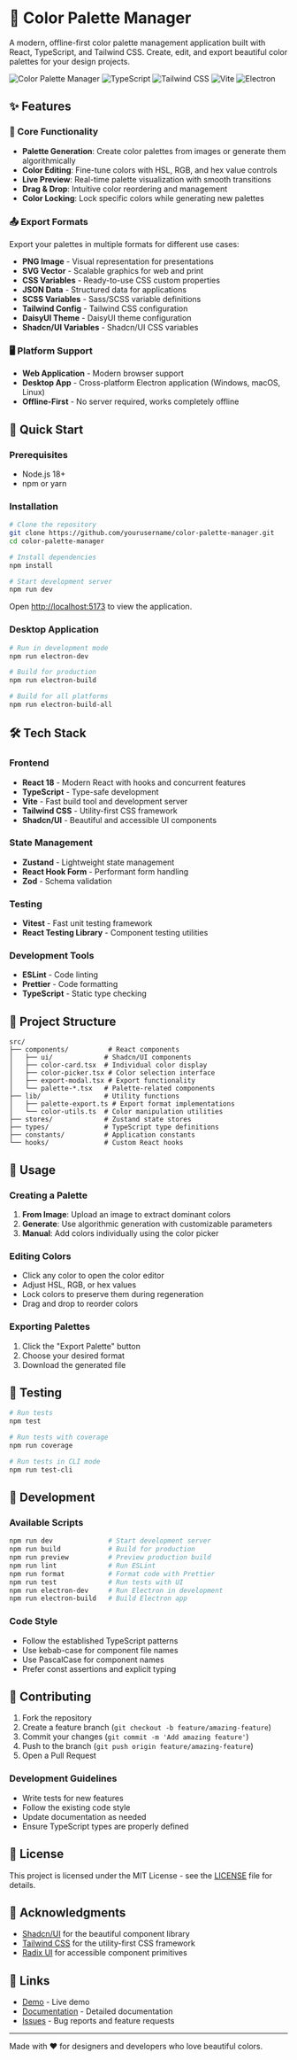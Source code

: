# 🎨 Color Palette Manager

A modern, offline-first color palette management application built with React, TypeScript, and Tailwind CSS. Create, edit, and export beautiful color palettes for your design projects.

![Color Palette Manager](https://img.shields.io/badge/React-18.x-blue?logo=react)
![TypeScript](https://img.shields.io/badge/TypeScript-5.x-blue?logo=typescript)
![Tailwind CSS](https://img.shields.io/badge/Tailwind-3.x-blue?logo=tailwindcss)
![Vite](https://img.shields.io/badge/Vite-5.x-purple?logo=vite)
![Electron](https://img.shields.io/badge/Electron-Ready-green?logo=electron)

## ✨ Features

### 🎯 Core Functionality
- **Palette Generation**: Create color palettes from images or generate them algorithmically
- **Color Editing**: Fine-tune colors with HSL, RGB, and hex value controls
- **Live Preview**: Real-time palette visualization with smooth transitions
- **Drag & Drop**: Intuitive color reordering and management
- **Color Locking**: Lock specific colors while generating new palettes

### 📤 Export Formats
Export your palettes in multiple formats for different use cases:
- **PNG Image** - Visual representation for presentations
- **SVG Vector** - Scalable graphics for web and print
- **CSS Variables** - Ready-to-use CSS custom properties
- **JSON Data** - Structured data for applications
- **SCSS Variables** - Sass/SCSS variable definitions
- **Tailwind Config** - Tailwind CSS configuration
- **DaisyUI Theme** - DaisyUI theme configuration
- **Shadcn/UI Variables** - Shadcn/UI CSS variables

### 🖥️ Platform Support
- **Web Application** - Modern browser support
- **Desktop App** - Cross-platform Electron application (Windows, macOS, Linux)
- **Offline-First** - No server required, works completely offline

## 🚀 Quick Start

### Prerequisites
- Node.js 18+ 
- npm or yarn

### Installation

```bash
# Clone the repository
git clone https://github.com/yourusername/color-palette-manager.git
cd color-palette-manager

# Install dependencies
npm install

# Start development server
npm run dev
```

Open [http://localhost:5173](http://localhost:5173) to view the application.

### Desktop Application

```bash
# Run in development mode
npm run electron-dev

# Build for production
npm run electron-build

# Build for all platforms
npm run electron-build-all
```

## 🛠️ Tech Stack

### Frontend
- **React 18** - Modern React with hooks and concurrent features
- **TypeScript** - Type-safe development
- **Vite** - Fast build tool and development server
- **Tailwind CSS** - Utility-first CSS framework
- **Shadcn/UI** - Beautiful and accessible UI components

### State Management
- **Zustand** - Lightweight state management
- **React Hook Form** - Performant form handling
- **Zod** - Schema validation

### Testing
- **Vitest** - Fast unit testing framework
- **React Testing Library** - Component testing utilities

### Development Tools
- **ESLint** - Code linting
- **Prettier** - Code formatting
- **TypeScript** - Static type checking

## 📁 Project Structure

```
src/
├── components/          # React components
│   ├── ui/             # Shadcn/UI components
│   ├── color-card.tsx  # Individual color display
│   ├── color-picker.tsx # Color selection interface
│   ├── export-modal.tsx # Export functionality
│   └── palette-*.tsx   # Palette-related components
├── lib/                # Utility functions
│   ├── palette-export.ts # Export format implementations
│   └── color-utils.ts  # Color manipulation utilities
├── stores/             # Zustand state stores
├── types/              # TypeScript type definitions
├── constants/          # Application constants
└── hooks/              # Custom React hooks
```

## 🎨 Usage

### Creating a Palette
1. **From Image**: Upload an image to extract dominant colors
2. **Generate**: Use algorithmic generation with customizable parameters
3. **Manual**: Add colors individually using the color picker

### Editing Colors
- Click any color to open the color editor
- Adjust HSL, RGB, or hex values
- Lock colors to preserve them during regeneration
- Drag and drop to reorder colors

### Exporting Palettes
1. Click the "Export Palette" button
2. Choose your desired format
3. Download the generated file

## 🧪 Testing

```bash
# Run tests
npm test

# Run tests with coverage
npm run coverage

# Run tests in CLI mode
npm run test-cli
```

## 🔧 Development

### Available Scripts

```bash
npm run dev              # Start development server
npm run build            # Build for production
npm run preview          # Preview production build
npm run lint             # Run ESLint
npm run format           # Format code with Prettier
npm run test             # Run tests with UI
npm run electron-dev     # Run Electron in development
npm run electron-build   # Build Electron app
```

### Code Style
- Follow the established TypeScript patterns
- Use kebab-case for component file names
- Use PascalCase for component names
- Prefer const assertions and explicit typing

## 🤝 Contributing

1. Fork the repository
2. Create a feature branch (`git checkout -b feature/amazing-feature`)
3. Commit your changes (`git commit -m 'Add amazing feature'`)
4. Push to the branch (`git push origin feature/amazing-feature`)
5. Open a Pull Request

### Development Guidelines
- Write tests for new features
- Follow the existing code style
- Update documentation as needed
- Ensure TypeScript types are properly defined

## 📄 License

This project is licensed under the MIT License - see the [LICENSE](LICENSE) file for details.

## 🙏 Acknowledgments

- [Shadcn/UI](https://ui.shadcn.com/) for the beautiful component library
- [Tailwind CSS](https://tailwindcss.com/) for the utility-first CSS framework
- [Radix UI](https://www.radix-ui.com/) for accessible component primitives

## 🔗 Links

- [Demo](https://your-demo-url.com) - Live demo
- [Documentation](./docs/) - Detailed documentation
- [Issues](https://github.com/yourusername/color-palette-manager/issues) - Bug reports and feature requests

---

Made with ❤️ for designers and developers who love beautiful colors.
